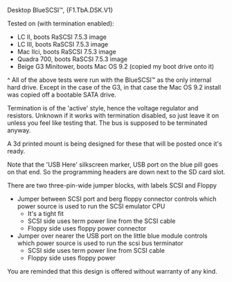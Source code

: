 Desktop BlueSCSI™, {F1.TbA.DSK.V1}

Tested on (with termination enabled):
* LC II, boots RaSCSI 7.5.3 image
* LC III, boots RaSCSI 7.5.3 image
* Mac IIci, boots RaSCSI 7.5.3 image
* Quadra 700, boots RaSCSI 7.5.3 image
* Beige G3 Minitower, boots Mac OS 9.2 (copied my boot drive onto it)

^ All of the above tests were run with the BlueSCSI™ as the only internal hard drive.  Except in the case of the G3, in that case the Mac OS 9.2 install was copied off a bootable SATA drive.

Termination is of the 'active' style, hence the voltage regulator and resistors.  Unknown if it works with termination disabled, so just leave it on unless you feel like testing that.  The bus is supposed to be terminated anyway.

A 3d printed mount is being designed for these that will be posted once it's ready.

Note that the 'USB Here' silkscreen marker, USB port on the blue pill goes on that end.  So the programming headers are down next to the SD card slot.

There are two three-pin-wide jumper blocks, with labels SCSI and Floppy

* Jumper between SCSI port and berg floppy connector controls which power source is used to run the SCSI emulator CPU
    * It's a tight fit
    * SCSI side uses term power line from the SCSI cable
    * Floppy side uses floppy power connector
* Jumper over nearer the USB port on the little blue module controls which power source is used to run the scsi bus terminator
    * SCSI side uses term power line from SCSI cable
    * Floppy side uses floppy power

You are reminded that this design is offered without warranty of any kind.
